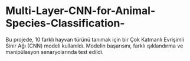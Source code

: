 # Multi-Layer-CNN-for-Animal-Species-Classification-
Bu projede, 10 farklı hayvan türünü tanımak için bir Çok Katmanlı Evrişimli Sinir Ağı (CNN) modeli kullanıldı. Modelin başarısını, farklı ışıklandırma ve manipülasyon senaryolarında test edildi.
